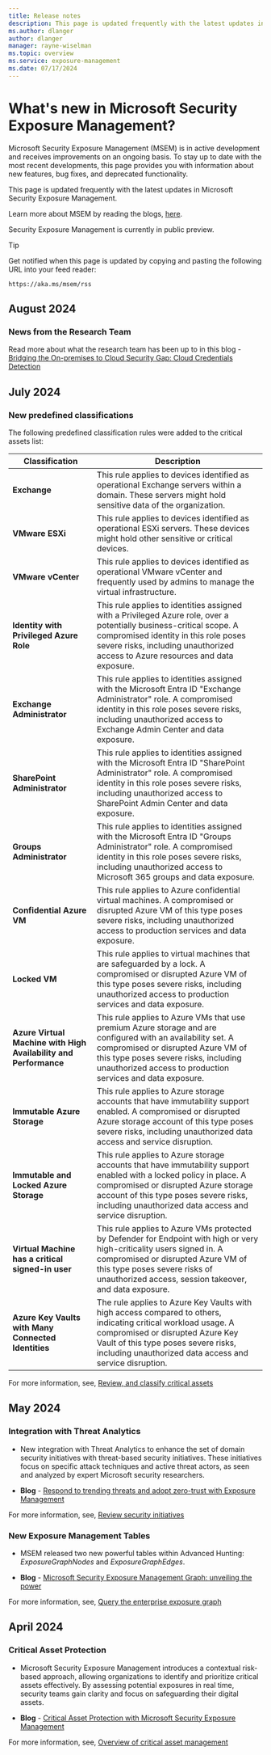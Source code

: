 ```yaml
---
title: Release notes
description: This page is updated frequently with the latest updates in Microsoft Security Exposure Management.
ms.author: dlanger
author: dlanger
manager: rayne-wiselman
ms.topic: overview
ms.service: exposure-management
ms.date: 07/17/2024
---
```


# What's new in Microsoft Security Exposure Management?

Microsoft Security Exposure Management (MSEM) is in active development and receives improvements on an ongoing basis. To stay up to date with the most recent developments, this page provides you with information about new features, bug fixes, and deprecated functionality.

<!-- Please don't adjust this next line without getting approval from the Defender for Cloud documentation team. It is necessary for proper RSS functionality. -->
This page is updated frequently with the latest updates in Microsoft Security Exposure Management.

Learn more about MSEM by reading the blogs, [here](https://techcommunity.microsoft.com/t5/security-compliance-and-identity/bg-p/MicrosoftSecurityandCompliance).

Security Exposure Management is currently in public preview.

> [!TIP]
> Get notified when this page is updated by copying and pasting the following URL into your feed reader:
>
> `https://aka.ms/msem/rss`

## August 2024

### News from the Research Team

Read more about what the research team has been up to in this blog - [Bridging the On-premises to Cloud Security Gap: Cloud Credentials Detection](https://techcommunity.microsoft.com/t5/security-compliance-and-identity/bridging-the-on-premises-to-cloud-security-gap-cloud-credentials/ba-p/4211794)

## July 2024

### New predefined classifications

The following predefined classification rules were added to the critical assets list:

| Classification                                | Description                                                                                                                             |
|-----------------------------------------------|-----------------------------------------------------------------------------------------------------------------------------------------|
| **Exchange**                                  | This rule applies to devices identified as operational Exchange servers within a domain. These servers might hold sensitive data of the organization.                                                |
| **VMware ESXi**                               | This rule applies to devices identified as operational ESXi servers. These devices might hold other sensitive or critical devices.          |
| **VMware vCenter**                            | This rule applies to devices identified as operational VMware vCenter and frequently used by admins to manage the virtual infrastructure. |
| **Identity with Privileged Azure Role**       | This rule applies to identities assigned with a Privileged Azure role, over a potentially business-critical scope. A compromised identity in this role poses severe risks, including unauthorized access to Azure resources and data exposure. |
| **Exchange Administrator**                    | This rule applies to identities assigned with the Microsoft Entra ID "Exchange Administrator" role. A compromised identity in this role poses severe risks, including unauthorized access to Exchange Admin Center and data exposure. |
| **SharePoint Administrator**                  | This rule applies to identities assigned with the Microsoft Entra ID "SharePoint Administrator" role. A compromised identity in this role poses severe risks, including unauthorized access to SharePoint Admin Center and data exposure. |
| **Groups Administrator**                      | This rule applies to identities assigned with the Microsoft Entra ID "Groups Administrator" role. A compromised identity in this role poses severe risks, including unauthorized access to Microsoft 365 groups and data exposure. |
| **Confidential Azure VM**                     | This rule applies to Azure confidential virtual machines. A compromised or disrupted Azure VM of this type poses severe risks, including unauthorized access to production services and data exposure. |
| **Locked VM**                                 | This rule applies to virtual machines that are safeguarded by a lock. A compromised or disrupted Azure VM of this type poses severe risks, including unauthorized access to production services and data exposure. |
| **Azure Virtual Machine with High Availability and Performance** | This rule applies to Azure VMs that use premium Azure storage and are configured with an availability set. A compromised or disrupted Azure VM of this type poses severe risks, including unauthorized access to production services and data exposure. |
| **Immutable Azure Storage**                    | This rule applies to Azure storage accounts that have immutability support enabled. A compromised or disrupted Azure storage account of this type poses severe risks, including unauthorized data access and service disruption. |
| **Immutable and Locked Azure Storage**         | This rule applies to Azure storage accounts that have immutability support enabled with a locked policy in place. A compromised or disrupted Azure storage account of this type poses severe risks, including unauthorized data access and service disruption. |
| **Virtual Machine has a critical signed-in user** | This rule applies to Azure VMs protected by Defender for Endpoint with high or very high-criticality users signed in. A compromised or disrupted Azure VM of this type poses severe risks of unauthorized access, session takeover, and data exposure. |
| **Azure Key Vaults with Many Connected Identities** | The rule applies to Azure Key Vaults with high access compared to others, indicating critical workload usage. A compromised or disrupted Azure Key Vault of this type poses severe risks, including unauthorized data access and service disruption. |
 
For more information, see, [Review, and classify critical assets](classify-critical-assets.md)

## May 2024

### Integration with Threat Analytics

- New integration with Threat Analytics to enhance the set of domain security initiatives with threat-based security initiatives. These initiatives focus on specific attack techniques and active threat actors, as seen and analyzed by expert Microsoft security researchers.

- **Blog** - [Respond to trending threats and adopt zero-trust with Exposure Management](https://techcommunity.microsoft.com/t5/security-compliance-and-identity/respond-to-trending-threats-and-adopt-zero-trust-with-exposure/ba-p/4130133)

For more information, see, [Review security initiatives](initiatives.md)

### New Exposure Management Tables

- MSEM released two new powerful tables within Advanced Hunting: *ExposureGraphNodes* and *ExposureGraphEdges*.

- **Blog** - [Microsoft Security Exposure Management Graph: unveiling the power](https://techcommunity.microsoft.com/t5/security-compliance-and-identity/microsoft-security-exposure-management-graph-unveiling-the-power/ba-p/4148546)

For more information, see, [Query the enterprise exposure graph](query-enterprise-exposure-graph.md)

## April 2024

### Critical Asset Protection

- Microsoft Security Exposure Management introduces a contextual risk-based approach, allowing organizations to identify and prioritize critical assets effectively. By assessing potential exposures in real time, security teams gain clarity and focus on safeguarding their digital assets.

- **Blog** - [Critical Asset Protection with Microsoft Security Exposure Management](https://techcommunity.microsoft.com/t5/security-compliance-and-identity/critical-asset-protection-with-microsoft-security-exposure/ba-p/4122645)

For more information, see, [Overview of critical asset management](critical-asset-management.md)
